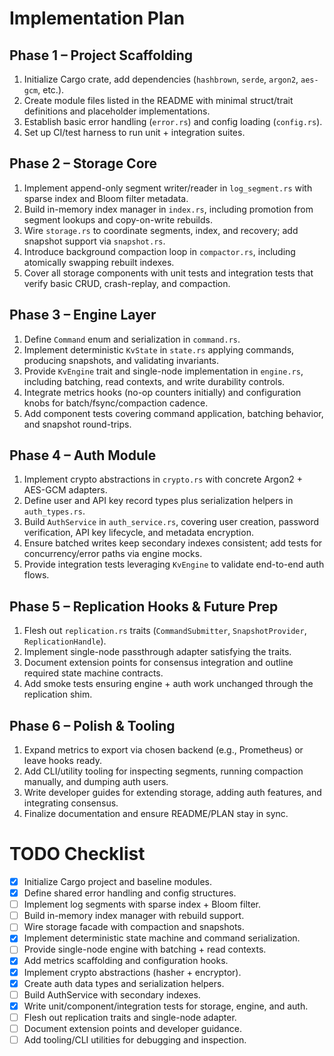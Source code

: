 # Implementation Plan

## Phase 1 – Project Scaffolding
1. Initialize Cargo crate, add dependencies (`hashbrown`, `serde`, `argon2`, `aes-gcm`, etc.).
2. Create module files listed in the README with minimal struct/trait definitions and placeholder implementations.
3. Establish basic error handling (`error.rs`) and config loading (`config.rs`).
4. Set up CI/test harness to run unit + integration suites.

## Phase 2 – Storage Core
1. Implement append-only segment writer/reader in `log_segment.rs` with sparse index and Bloom filter metadata.
2. Build in-memory index manager in `index.rs`, including promotion from segment lookups and copy-on-write rebuilds.
3. Wire `storage.rs` to coordinate segments, index, and recovery; add snapshot support via `snapshot.rs`.
4. Introduce background compaction loop in `compactor.rs`, including atomically swapping rebuilt indexes.
5. Cover all storage components with unit tests and integration tests that verify basic CRUD, crash-replay, and compaction.

## Phase 3 – Engine Layer
1. Define `Command` enum and serialization in `command.rs`.
2. Implement deterministic `KvState` in `state.rs` applying commands, producing snapshots, and validating invariants.
3. Provide `KvEngine` trait and single-node implementation in `engine.rs`, including batching, read contexts, and write durability controls.
4. Integrate metrics hooks (no-op counters initially) and configuration knobs for batch/fsync/compaction cadence.
5. Add component tests covering command application, batching behavior, and snapshot round-trips.

## Phase 4 – Auth Module
1. Implement crypto abstractions in `crypto.rs` with concrete Argon2 + AES-GCM adapters.
2. Define user and API key record types plus serialization helpers in `auth_types.rs`.
3. Build `AuthService` in `auth_service.rs`, covering user creation, password verification, API key lifecycle, and metadata encryption.
4. Ensure batched writes keep secondary indexes consistent; add tests for concurrency/error paths via engine mocks.
5. Provide integration tests leveraging `KvEngine` to validate end-to-end auth flows.

## Phase 5 – Replication Hooks & Future Prep
1. Flesh out `replication.rs` traits (`CommandSubmitter`, `SnapshotProvider`, `ReplicationHandle`).
2. Implement single-node passthrough adapter satisfying the traits.
3. Document extension points for consensus integration and outline required state machine contracts.
4. Add smoke tests ensuring engine + auth work unchanged through the replication shim.

## Phase 6 – Polish & Tooling
1. Expand metrics to export via chosen backend (e.g., Prometheus) or leave hooks ready.
2. Add CLI/utility tooling for inspecting segments, running compaction manually, and dumping auth users.
3. Write developer guides for extending storage, adding auth features, and integrating consensus.
4. Finalize documentation and ensure README/PLAN stay in sync.

# TODO Checklist
- [x] Initialize Cargo project and baseline modules.
- [x] Define shared error handling and config structures.
- [ ] Implement log segments with sparse index + Bloom filter.
- [ ] Build in-memory index manager with rebuild support.
- [ ] Wire storage facade with compaction and snapshots.
- [x] Implement deterministic state machine and command serialization.
- [ ] Provide single-node engine with batching + read contexts.
- [x] Add metrics scaffolding and configuration hooks.
- [x] Implement crypto abstractions (hasher + encryptor).
- [x] Create auth data types and serialization helpers.
- [ ] Build AuthService with secondary indexes.
- [x] Write unit/component/integration tests for storage, engine, and auth.
- [ ] Flesh out replication traits and single-node adapter.
- [ ] Document extension points and developer guidance.
- [ ] Add tooling/CLI utilities for debugging and inspection.
